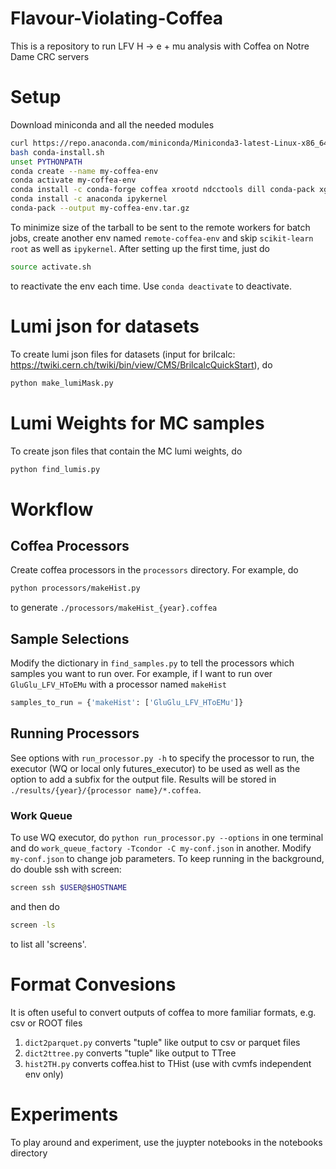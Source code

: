 # Flavour-Violating-Coffea
This is a repository to run LFV H -> e + mu analysis with Coffea on Notre Dame CRC servers
# Setup
Download miniconda and all the needed modules
```bash
curl https://repo.anaconda.com/miniconda/Miniconda3-latest-Linux-x86_64.sh > conda-install.sh
bash conda-install.sh
unset PYTHONPATH
conda create --name my-coffea-env
conda activate my-coffea-env
conda install -c conda-forge coffea xrootd ndcctools dill conda-pack xgboost scikit-learn root 
conda install -c anaconda ipykernel
conda-pack --output my-coffea-env.tar.gz
```
To minimize size of the tarball to be sent to the remote workers for batch jobs, create another env named  ```remote-coffea-env``` and skip ```scikit-learn root``` as well as ```ipykernel```. After setting up the first time, just do 
```bash
source activate.sh
```
to reactivate the env each time. Use `conda deactivate` to deactivate.

# Lumi json for datasets
To create lumi json files for datasets (input for brilcalc: https://twiki.cern.ch/twiki/bin/view/CMS/BrilcalcQuickStart), do
```bash
python make_lumiMask.py
```

# Lumi Weights for MC samples
To create json files that contain the MC lumi weights, do
```bash
python find_lumis.py
```

# Workflow

## Coffea Processors
Create coffea processors in the `processors` directory. For example, do 
```bash
python processors/makeHist.py 
```
to generate `./processors/makeHist_{year}.coffea`

## Sample Selections
Modify the dictionary in `find_samples.py` to tell the processors which samples you want to run over. For example, if I want to run over `GluGlu_LFV_HToEMu` with a processor named `makeHist`
```python
samples_to_run = {'makeHist': ['GluGlu_LFV_HToEMu']}
```

## Running Processors
See options with `run_processor.py -h` to specify the processor to run, the executor (WQ or local only futures_executor) to be used as well as the option to add a subfix for the output file. Results will be stored in `./results/{year}/{processor name}/*.coffea`. 

### Work Queue
To use WQ executor, do `python run_processor.py --options` in one terminal and do `work_queue_factory -Tcondor -C my-conf.json` in another. Modify `my-conf.json` to change job parameters. To keep running in the background, do double ssh with screen:
```bash
screen ssh $USER@$HOSTNAME
```
and then do 
```bash
screen -ls
```
to list all 'screens'.

# Format Convesions
It is often useful to convert outputs of coffea to more familiar formats, e.g. csv or ROOT files
1. `dict2parquet.py` converts "tuple" like output to csv or parquet files
2. `dict2ttree.py` converts "tuple" like output to TTree 
3. `hist2TH.py` converts coffea.hist to THist (use with cvmfs independent env only) 

# Experiments
To play around and experiment, use the juypter notebooks in the notebooks directory



